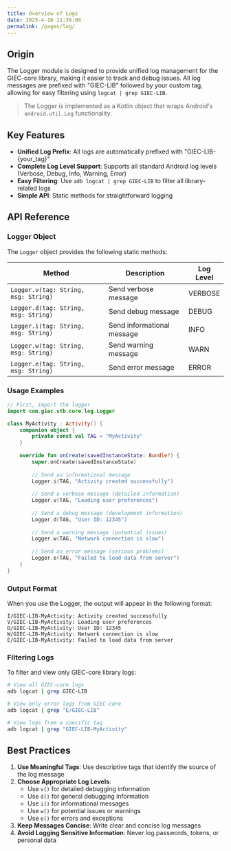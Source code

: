 ```yaml
---
title: Overview of Logs
date: 2025-4-16 11:36:06
permalink: /pages/log/
---
```

## Origin

The Logger module is designed to provide unified log management for the GIEC-core library, making it easier to track and debug issues. All log messages are prefixed with "GIEC-LIB" followed by your custom tag, allowing for easy filtering using `logcat | grep GIEC-LIB`.

> The Logger is implemented as a Kotlin object that wraps Android's `android.util.Log` functionality.

## Key Features

- **Unified Log Prefix**: All logs are automatically prefixed with "GIEC-LIB-{your_tag}" 
- **Complete Log Level Support**: Supports all standard Android log levels (Verbose, Debug, Info, Warning, Error)
- **Easy Filtering**: Use `adb logcat | grep GIEC-LIB` to filter all library-related logs
- **Simple API**: Static methods for straightforward logging

## API Reference

### Logger Object

The `Logger` object provides the following static methods:

| Method | Description | Log Level |
|--------|-------------|-----------|
| `Logger.v(tag: String, msg: String)` | Send verbose message | VERBOSE |
| `Logger.d(tag: String, msg: String)` | Send debug message | DEBUG |
| `Logger.i(tag: String, msg: String)` | Send informational message | INFO |
| `Logger.w(tag: String, msg: String)` | Send warning message | WARN |
| `Logger.e(tag: String, msg: String)` | Send error message | ERROR |

### Usage Examples

```kotlin
// First, import the logger
import com.giec.stb.core.log.Logger

class MyActivity : Activity() {
    companion object {
        private const val TAG = "MyActivity"
    }
    
    override fun onCreate(savedInstanceState: Bundle?) {
        super.onCreate(savedInstanceState)
        
        // Send an informational message
        Logger.i(TAG, "Activity created successfully")
        
        // Send a verbose message (detailed information)
        Logger.v(TAG, "Loading user preferences")
        
        // Send a debug message (development information)
        Logger.d(TAG, "User ID: 12345")
        
        // Send a warning message (potential issues)
        Logger.w(TAG, "Network connection is slow")
        
        // Send an error message (serious problems)
        Logger.e(TAG, "Failed to load data from server")
    }
}
```

### Output Format

When you use the Logger, the output will appear in the following format:
```
I/GIEC-LIB-MyActivity: Activity created successfully
V/GIEC-LIB-MyActivity: Loading user preferences
D/GIEC-LIB-MyActivity: User ID: 12345
W/GIEC-LIB-MyActivity: Network connection is slow
E/GIEC-LIB-MyActivity: Failed to load data from server
```

### Filtering Logs

To filter and view only GIEC-core library logs:

```bash
# View all GIEC-core logs
adb logcat | grep GIEC-LIB

# View only error logs from GIEC-core
adb logcat | grep "E/GIEC-LIB"

# View logs from a specific tag
adb logcat | grep "GIEC-LIB-MyActivity"
```

## Best Practices

1. **Use Meaningful Tags**: Use descriptive tags that identify the source of the log message
2. **Choose Appropriate Log Levels**: 
   - Use `v()` for detailed debugging information
   - Use `d()` for general debugging information
   - Use `i()` for informational messages
   - Use `w()` for potential issues or warnings
   - Use `e()` for errors and exceptions
3. **Keep Messages Concise**: Write clear and concise log messages
4. **Avoid Logging Sensitive Information**: Never log passwords, tokens, or personal data
